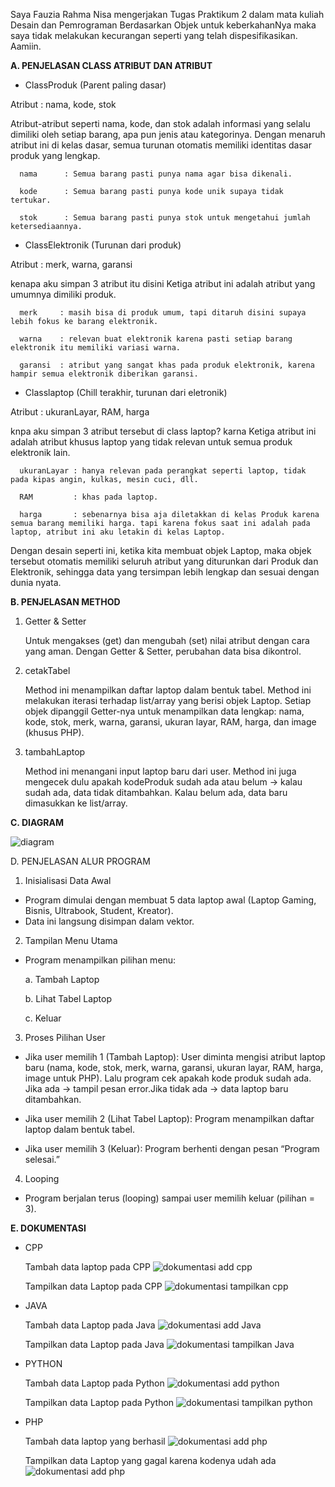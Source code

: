 Saya Fauzia Rahma Nisa mengerjakan Tugas Praktikum 2 dalam mata kuliah Desain dan Pemrograman Berdasarkan Objek untuk keberkahanNya maka saya tidak melakukan kecurangan seperti yang telah dispesifikasikan. Aamiin.


**A. PENJELASAN CLASS ATRIBUT DAN ATRIBUT**

- ClassProduk (Parent paling dasar)
  
Atribut : nama, kode, stok

Atribut-atribut seperti nama, kode, dan stok adalah informasi yang selalu dimiliki oleh setiap barang, apa pun jenis atau kategorinya. Dengan menaruh atribut ini di kelas dasar, semua turunan otomatis memiliki identitas dasar produk yang lengkap.

      nama      : Semua barang pasti punya nama agar bisa dikenali.
  
      kode      : Semua barang pasti punya kode unik supaya tidak tertukar.
  
      stok      : Semua barang pasti punya stok untuk mengetahui jumlah ketersediaannya.

- ClassElektronik (Turunan dari produk)
  
Atribut  : merk, warna, garansi

kenapa aku simpan 3 atribut itu disini Ketiga atribut ini adalah atribut yang umumnya dimiliki produk.

      merk     : masih bisa di produk umum, tapi ditaruh disini supaya lebih fokus ke barang elektronik.
      
      warna    : relevan buat elektronik karena pasti setiap barang elektronik itu memiliki variasi warna.
      
      garansi  : atribut yang sangat khas pada produk elektronik, karena hampir semua elektronik diberikan garansi.

- Classlaptop (Chill terakhir, turunan dari eletronik)
  
Atribut  : ukuranLayar, RAM, harga

knpa aku simpan 3 atribut tersebut di class laptop? karna Ketiga atribut ini adalah atribut khusus laptop yang tidak relevan untuk semua produk elektronik lain.

      ukuranLayar : hanya relevan pada perangkat seperti laptop, tidak pada kipas angin, kulkas, mesin cuci, dll.
      
      RAM         : khas pada laptop.
      
      harga       : sebenarnya bisa aja diletakkan di kelas Produk karena semua barang memiliki harga. tapi karena fokus saat ini adalah pada laptop, atribut ini aku letakin di kelas Laptop.

Dengan desain seperti ini, ketika kita membuat objek Laptop, maka objek tersebut otomatis memiliki seluruh atribut yang diturunkan dari Produk dan Elektronik, sehingga data yang tersimpan lebih lengkap dan sesuai dengan dunia nyata.

**B. PENJELASAN METHOD**
1. Getter & Setter
   
   Untuk mengakses (get) dan mengubah (set) nilai atribut dengan cara yang aman. Dengan Getter & Setter, perubahan data bisa dikontrol.
   
3. cetakTabel
   
   Method ini menampilkan daftar laptop dalam bentuk tabel. Method ini melakukan iterasi terhadap list/array yang berisi objek Laptop. Setiap objek dipanggil Getter-nya untuk menampilkan data lengkap: nama, kode, stok, merk, warna, garansi, ukuran layar, RAM, harga, dan image (khusus PHP).
   
5. tambahLaptop
   
   Method ini menangani input laptop baru dari user. Method ini juga mengecek dulu apakah kodeProduk sudah ada atau belum → kalau sudah ada, data tidak ditambahkan. Kalau belum ada, data baru dimasukkan ke list/array.
   
**C. DIAGRAM**

![diagram](diagramTP2.png)

D. PENJELASAN ALUR PROGRAM
1. Inisialisasi Data Awal
- Program dimulai dengan membuat 5 data laptop awal (Laptop Gaming, Bisnis, Ultrabook, Student, Kreator).
- Data ini langsung disimpan dalam vektor.
  
2. Tampilan Menu Utama
- Program menampilkan pilihan menu:
  
  a. Tambah Laptop
  
  b. Lihat Tabel Laptop
  
  c. Keluar

3. Proses Pilihan User
- Jika user memilih 1 (Tambah Laptop): User diminta mengisi atribut laptop baru (nama, kode, stok, merk, warna, garansi, ukuran layar, RAM, harga, image untuk PHP). Lalu program cek apakah kode produk sudah ada. Jika ada → tampil pesan error.Jika tidak ada → data laptop baru ditambahkan.

- Jika user memilih 2 (Lihat Tabel Laptop): Program menampilkan daftar laptop dalam bentuk tabel.

- Jika user memilih 3 (Keluar): Program berhenti dengan pesan “Program selesai.”

4. Looping
- Program berjalan terus (looping) sampai user memilih keluar (pilihan = 3).

**E. DOKUMENTASI**
- CPP
  
  Tambah data laptop pada CPP
  ![dokumentasi add cpp](CPP/Dokumentasi/cpp_add.png)
  
  Tampilkan data Laptop pada CPP
  ![dokumentasi tampilkan cpp](CPP/Dokumentasi/cpp_tampilkan.png)

- JAVA

  Tambah data Laptop pada Java
  ![dokumentasi add Java](JAVA/Dokumentasi/java_add.png)

  Tampilkan data Laptop pada Java
  ![dokumentasi tampilkan Java](JAVA/Dokumentasi/java_tampilkan.png)

- PYTHON

  Tambah data Laptop pada Python
  ![dokumentasi add python](PYTHON/Dokumentasi/python_add.png)

  Tampilkan data Laptop pada Python
  ![dokumentasi tampilkan python](PYTHON/Dokumentasi/python_tampilkan.png)

- PHP

  Tambah data laptop yang berhasil
  ![dokumentasi add php](PHP/Dokumentasi/php_addBerhasil.png)

  Tampilkan data Laptop yang gagal karena kodenya udah ada
  ![dokumentasi add php](PHP/Dokumentasi/php_addGagal.png)
  
  
